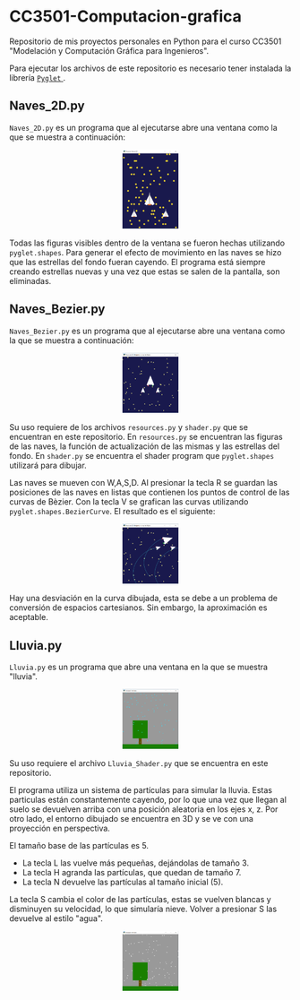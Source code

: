 # CC3501-Computacion-grafica
Repositorio de mis proyectos personales en Python para el curso CC3501 "Modelación y Computación Gráfica para Ingenieros".

Para ejecutar los archivos de este repositorio es necesario tener instalada la librería <a href="https://pyglet.org/" target="_blank" rel="noreferrer"> <code>Pyglet</code> </a>.

## Naves_2D.py
<code>Naves_2D.py</code> es un programa que al ejecutarse abre una ventana como la que se muestra a continuación:

<div align="center">
<img src="./Aditional_files/Naves_2D.png" width="20%" height="20%">
</div>

Todas las figuras visibles dentro de la ventana se fueron hechas utilizando <code>pyglet.shapes</code>. Para 
generar el efecto de movimiento en las naves se hizo que las estrellas del fondo fueran cayendo. El programa está siempre creando estrellas nuevas
y una vez que estas se salen de la pantalla, son eliminadas.

## Naves_Bezier.py
<code>Naves_Bezier.py</code> es un programa que al ejecutarse abre una ventana como la que se muestra a continuación:

<div align="center">
<img src="./Aditional_files/Naves_Bezier_1.png" width="20%" height="20%">
</div>

Su uso requiere de los archivos <code>resources.py</code> y <code>shader.py</code> que se encuentran en este repositorio.
En <code>resources.py</code> se encuentran las figuras de las naves, la función de actualización de las mismas y las estrellas del fondo.
En <code>shader.py</code> se encuentra el shader program que <code>pyglet.shapes</code> utilizará para dibujar.

Las naves se mueven con W,A,S,D. Al presionar la tecla R se guardan las posiciones de las naves en listas que contienen
los puntos de control de las curvas de Bèzier. Con la tecla V se grafican las curvas utilizando <code>pyglet.shapes.BezierCurve</code>.
El resultado es el siguiente:

<div align="center">
<img src="./Aditional_files/Naves_Bezier_2.png" width="20%" height="20%">
</div>

Hay una desviación en la curva dibujada, esta se debe a un problema de conversión de espacios cartesianos. Sin embargo, la aproximación es aceptable.

## Lluvia.py
<code>Lluvia.py</code> es un programa que abre una ventana en la que se muestra "lluvia".

<div align="center">
<img src="./Aditional_files/Lluvia_1.png" width="20%" height="20%">
</div>

Su uso requiere el archivo <code>Lluvia_Shader.py</code> que se encuentra en este repositorio.

El programa utiliza un sistema de partículas para simular la lluvia. Estas particulas están constantemente cayendo, por lo que una vez que llegan al suelo se
devuelven arriba con una posición aleatoria en los ejes x, z. Por otro lado, el entorno dibujado se encuentra en 3D y se ve con una proyección en perspectiva.

El tamaño base de las partículas es 5. 
* La tecla L las vuelve más pequeñas, dejándolas de tamaño 3.
* La tecla H agranda las partículas, que quedan de tamaño 7.
* La tecla N devuelve las partículas al tamaño inicial (5).

La tecla S cambia el color de las partículas, estas se vuelven blancas y disminuyen su velocidad, lo que simularía nieve. Volver a presionar S las devuelve al estilo "agua".

<div align="center">
<img src="./Aditional_files/Lluvia_2.png" width="20%" height="20%">
</div>
